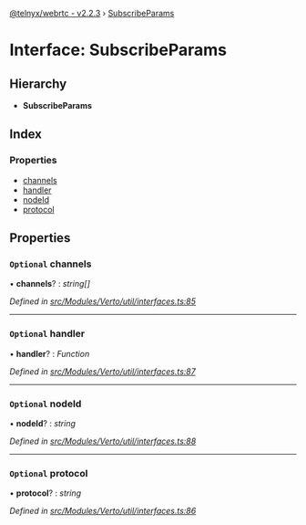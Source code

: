 [@telnyx/webrtc - v2.2.3](../README.md) › [SubscribeParams](subscribeparams.md)

# Interface: SubscribeParams

## Hierarchy

* **SubscribeParams**

## Index

### Properties

* [channels](subscribeparams.md#optional-channels)
* [handler](subscribeparams.md#optional-handler)
* [nodeId](subscribeparams.md#optional-nodeid)
* [protocol](subscribeparams.md#optional-protocol)

## Properties

### `Optional` channels

• **channels**? : *string[]*

*Defined in [src/Modules/Verto/util/interfaces.ts:85](https://github.com/team-telnyx/webrtc/blob/main/packages/js/src/Modules/Verto/util/interfaces.ts#L85)*

___

### `Optional` handler

• **handler**? : *Function*

*Defined in [src/Modules/Verto/util/interfaces.ts:87](https://github.com/team-telnyx/webrtc/blob/main/packages/js/src/Modules/Verto/util/interfaces.ts#L87)*

___

### `Optional` nodeId

• **nodeId**? : *string*

*Defined in [src/Modules/Verto/util/interfaces.ts:88](https://github.com/team-telnyx/webrtc/blob/main/packages/js/src/Modules/Verto/util/interfaces.ts#L88)*

___

### `Optional` protocol

• **protocol**? : *string*

*Defined in [src/Modules/Verto/util/interfaces.ts:86](https://github.com/team-telnyx/webrtc/blob/main/packages/js/src/Modules/Verto/util/interfaces.ts#L86)*
